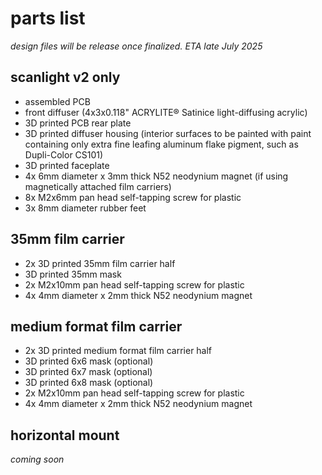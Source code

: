 # parts list

*design files will be release once finalized. ETA late July 2025*

## scanlight v2 only
* assembled PCB
* front diffuser (4x3x0.118" ACRYLITE® Satinice light-diffusing acrylic)
* 3D printed PCB rear plate
* 3D printed diffuser housing (interior surfaces to be painted with paint containing only extra fine leafing aluminum flake pigment, such as Dupli-Color CS101)
* 3D printed faceplate
* 4x 6mm diameter x 3mm thick N52 neodynium magnet (if using magnetically attached film carriers)
* 8x M2x6mm pan head self-tapping screw for plastic
* 3x 8mm diameter rubber feet

## 35mm film carrier

* 2x 3D printed 35mm film carrier half
* 3D printed 35mm mask
* 2x M2x10mm pan head self-tapping screw for plastic
* 4x 4mm diameter x 2mm thick N52 neodynium magnet

## medium format film carrier

* 2x 3D printed medium format film carrier half
* 3D printed 6x6 mask (optional)
* 3D printed 6x7 mask (optional)
* 3D printed 6x8 mask (optional)
* 2x M2x10mm pan head self-tapping screw for plastic
* 4x 4mm diameter x 2mm thick N52 neodynium magnet

## horizontal mount

*coming soon*
